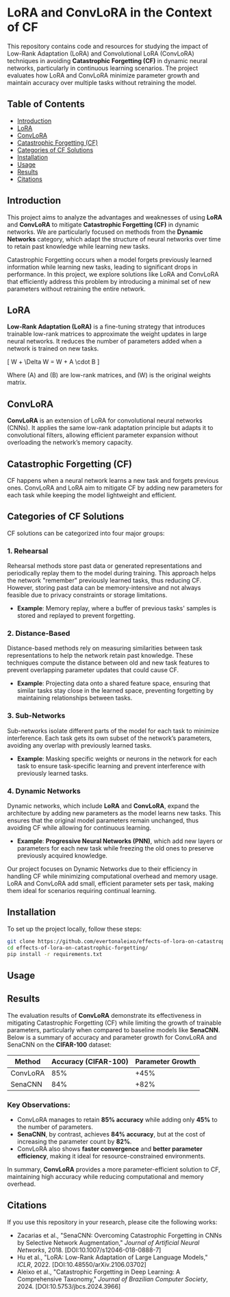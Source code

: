 # LoRA and ConvLoRA in the Context of CF

This repository contains code and resources for studying the impact of Low-Rank Adaptation (LoRA) and Convolutional LoRA (ConvLoRA) techniques in avoiding **Catastrophic Forgetting (CF)** in dynamic neural networks, particularly in continuous learning scenarios. The project evaluates how LoRA and ConvLoRA minimize parameter growth and maintain accuracy over multiple tasks without retraining the model.

## Table of Contents
- [Introduction](#introduction)
- [LoRA](#lora)
- [ConvLoRA](#convlora)
- [Catastrophic Forgetting (CF)](#catastrophic-forgetting-cf)
- [Categories of CF Solutions](#categories-of-cf-solutions)
- [Installation](#installation)
- [Usage](#usage)
- [Results](#results)
- [Citations](#citations)
  
## Introduction

This project aims to analyze the advantages and weaknesses of using **LoRA** and **ConvLoRA** to mitigate **Catastrophic Forgetting (CF)** in dynamic networks. We are particularly focused on methods from the **Dynamic Networks** category, which adapt the structure of neural networks over time to retain past knowledge while learning new tasks.

Catastrophic Forgetting occurs when a model forgets previously learned information while learning new tasks, leading to significant drops in performance. In this project, we explore solutions like LoRA and ConvLoRA that efficiently address this problem by introducing a minimal set of new parameters without retraining the entire network.

## LoRA

**Low-Rank Adaptation (LoRA)** is a fine-tuning strategy that introduces trainable low-rank matrices to approximate the weight updates in large neural networks. It reduces the number of parameters added when a network is trained on new tasks.

\[
W + \Delta W = W + A \cdot B
\]

Where \(A\) and \(B\) are low-rank matrices, and \(W\) is the original weights matrix.

## ConvLoRA

**ConvLoRA** is an extension of LoRA for convolutional neural networks (CNNs). It applies the same low-rank adaptation principle but adapts it to convolutional filters, allowing efficient parameter expansion without overloading the network’s memory capacity.

## Catastrophic Forgetting (CF)

CF happens when a neural network learns a new task and forgets previous ones. ConvLoRA and LoRA aim to mitigate CF by adding new parameters for each task while keeping the model lightweight and efficient.

## Categories of CF Solutions

CF solutions can be categorized into four major groups:

### 1. **Rehearsal**
Rehearsal methods store past data or generated representations and periodically replay them to the model during training. This approach helps the network "remember" previously learned tasks, thus reducing CF. However, storing past data can be memory-intensive and not always feasible due to privacy constraints or storage limitations.

- **Example**: Memory replay, where a buffer of previous tasks' samples is stored and replayed to prevent forgetting.

### 2. **Distance-Based**
Distance-based methods rely on measuring similarities between task representations to help the network retain past knowledge. These techniques compute the distance between old and new task features to prevent overlapping parameter updates that could cause CF.

- **Example**: Projecting data onto a shared feature space, ensuring that similar tasks stay close in the learned space, preventing forgetting by maintaining relationships between tasks.

### 3. **Sub-Networks**
Sub-networks isolate different parts of the model for each task to minimize interference. Each task gets its own subset of the network’s parameters, avoiding any overlap with previously learned tasks.

- **Example**: Masking specific weights or neurons in the network for each task to ensure task-specific learning and prevent interference with previously learned tasks.

### 4. **Dynamic Networks**
Dynamic networks, which include **LoRA** and **ConvLoRA**, expand the architecture by adding new parameters as the model learns new tasks. This ensures that the original model parameters remain unchanged, thus avoiding CF while allowing for continuous learning.

- **Example**: **Progressive Neural Networks (PNN)**, which add new layers or parameters for each new task while freezing the old ones to preserve previously acquired knowledge.

Our project focuses on Dynamic Networks due to their efficiency in handling CF while minimizing computational overhead and memory usage. LoRA and ConvLoRA add small, efficient parameter sets per task, making them ideal for scenarios requiring continual learning.

## Installation

To set up the project locally, follow these steps:

```bash
git clone https://github.com/evertonaleixo/effects-of-lora-on-catastrophic-forgetting.git
cd effects-of-lora-on-catastrophic-forgetting/
pip install -r requirements.txt
```

## Usage


## Results

The evaluation results of **ConvLoRA** demonstrate its effectiveness in mitigating Catastrophic Forgetting (CF) while limiting the growth of trainable parameters, particularly when compared to baseline models like **SenaCNN**. Below is a summary of accuracy and parameter growth for ConvLoRA and SenaCNN on the **CIFAR-100** dataset:

| Method     | Accuracy (CIFAR-100) | Parameter Growth |
|------------|----------------------|------------------|
| ConvLoRA   | 85%                  | +45%             |
| SenaCNN    | 84%                  | +82%             |

### Key Observations:
- ConvLoRA manages to retain **85% accuracy** while adding only **45%** to the number of parameters.
- **SenaCNN**, by contrast, achieves **84% accuracy**, but at the cost of increasing the parameter count by **82%**.
- ConvLoRA also shows **faster convergence** and **better parameter efficiency**, making it ideal for resource-constrained environments.

In summary, **ConvLoRA** provides a more parameter-efficient solution to CF, maintaining high accuracy while reducing computational and memory overhead.

## Citations

If you use this repository in your research, please cite the following works:

- Zacarias et al., "SenaCNN: Overcoming Catastrophic Forgetting in CNNs by Selective Network Augmentation," *Journal of Artificial Neural Networks*, 2018. [DOI:10.1007/s12046-018-0888-7]
- Hu et al., "LoRA: Low-Rank Adaptation of Large Language Models," *ICLR*, 2022. [DOI:10.48550/arXiv.2106.03702]
- Aleixo et al., "Catastrophic Forgetting in Deep Learning: A Comprehensive Taxonomy," *Journal of Brazilian Computer Society*, 2024. [DOI:10.5753/jbcs.2024.3966]
